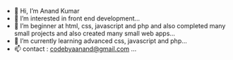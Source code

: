 - 👋 Hi, I’m Anand Kumar
- 👀 I’m interested in front end development...
- 🌱 I’m beginner at html, css, javascript and php and also completed many small projects and also created many small web apps...
- 🌱 I’m currently learning advanced css, javascript and php...
- 📫 contact : codebyaanand@gmail.com ...

<!---
codewithanand/codewithanand is a ✨ special ✨ repository because its `README.md` (this file) appears on your GitHub profile.
You can click the Preview link to take a look at your changes.
--->
